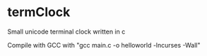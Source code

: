 # termClock
Small unicode terminal clock written in c

Compile with GCC with "gcc main.c -o helloworld -lncurses -Wall"
